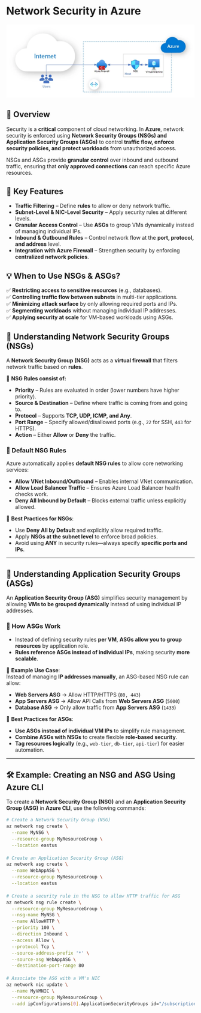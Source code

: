 # Network Security in Azure

<img src="https://raw.githubusercontent.com/hanadisa/Hanad-DevOps-Learning/refs/heads/main/My-DevOps-Journey/Azure/Notes/Images/azurenetsecurity.webp" alt="Azure Network Security Diagram" width="700"/>

## 📌 Overview  
Security is a **critical** component of cloud networking. In **Azure**, network security is enforced using **Network Security Groups (NSGs) and Application Security Groups (ASGs)** to control **traffic flow, enforce security policies, and protect workloads** from unauthorized access.  

NSGs and ASGs provide **granular control** over inbound and outbound traffic, ensuring that **only approved connections** can reach specific Azure resources.

## 🔹 Key Features  
- **Traffic Filtering** – Define **rules** to allow or deny network traffic.  
- **Subnet-Level & NIC-Level Security** – Apply security rules at different levels.  
- **Granular Access Control** – Use **ASGs** to group VMs dynamically instead of managing individual IPs.  
- **Inbound & Outbound Rules** – Control network flow at the **port, protocol, and address** level.  
- **Integration with Azure Firewall** – Strengthen security by enforcing **centralized network policies**.  

## 💡 When to Use NSGs & ASGs?  
✅ **Restricting access to sensitive resources** (e.g., databases).  
✅ **Controlling traffic flow between subnets** in multi-tier applications.  
✅ **Minimizing attack surface** by only allowing required ports and IPs.  
✅ **Segmenting workloads** without managing individual IP addresses.  
✅ **Applying security at scale** for VM-based workloads using ASGs.  

## 🔹 Understanding Network Security Groups (NSGs)  
A **Network Security Group (NSG)** acts as a **virtual firewall** that filters network traffic based on **rules**.  

📌 **NSG Rules consist of:**  
- **Priority** – Rules are evaluated in order (lower numbers have higher priority).  
- **Source & Destination** – Define where traffic is coming from and going to.  
- **Protocol** – Supports **TCP, UDP, ICMP, and Any**.  
- **Port Range** – Specify allowed/disallowed ports (e.g., `22` for SSH, `443` for HTTPS).  
- **Action** – Either **Allow** or **Deny** the traffic.  

### 🔹 Default NSG Rules  
Azure automatically applies **default NSG rules** to allow core networking services:  
- **Allow VNet Inbound/Outbound** – Enables internal VNet communication.  
- **Allow Load Balancer Traffic** – Ensures Azure Load Balancer health checks work.  
- **Deny All Inbound by Default** – Blocks external traffic unless explicitly allowed.  

🚀 **Best Practices for NSGs**:  
- Use **Deny All by Default** and explicitly allow required traffic.  
- Apply **NSGs at the subnet level** to enforce broad policies.  
- Avoid using **ANY** in security rules—always specify **specific ports and IPs**.  

---

## 🔹 Understanding Application Security Groups (ASGs)  
An **Application Security Group (ASG)** simplifies security management by allowing **VMs to be grouped dynamically** instead of using individual IP addresses.  

### 🔹 How ASGs Work  
- Instead of defining security rules **per VM**, **ASGs allow you to group resources** by application role.  
- **Rules reference ASGs instead of individual IPs**, making security **more scalable**.  

📌 **Example Use Case**:  
Instead of managing **IP addresses manually**, an ASG-based NSG rule can allow:  
- **Web Servers ASG** → Allow HTTP/HTTPS (`80, 443`)  
- **App Servers ASG** → Allow API Calls from **Web Servers ASG** (`5000`)  
- **Database ASG** → Only allow traffic from **App Servers ASG** (`1433`)  

🚀 **Best Practices for ASGs**:  
- **Use ASGs instead of individual VM IPs** to simplify rule management.  
- **Combine ASGs with NSGs** to create flexible **role-based security**.  
- **Tag resources logically** (e.g., `web-tier`, `db-tier`, `api-tier`) for easier automation.  

---

## 🛠️ Example: Creating an NSG and ASG Using Azure CLI  
To create a **Network Security Group (NSG)** and an **Application Security Group (ASG)** in **Azure CLI**, use the following commands:  

```sh
# Create a Network Security Group (NSG)
az network nsg create \
  --name MyNSG \
  --resource-group MyResourceGroup \
  --location eastus

# Create an Application Security Group (ASG)
az network asg create \
  --name WebAppASG \
  --resource-group MyResourceGroup \
  --location eastus

# Create a security rule in the NSG to allow HTTP traffic for ASG
az network nsg rule create \
  --resource-group MyResourceGroup \
  --nsg-name MyNSG \
  --name AllowHTTP \
  --priority 100 \
  --direction Inbound \
  --access Allow \
  --protocol Tcp \
  --source-address-prefix '*' \
  --source-asg WebAppASG \
  --destination-port-range 80

# Associate the ASG with a VM's NIC
az network nic update \
  --name MyVMNIC \
  --resource-group MyResourceGroup \
  --add ipConfigurations[0].ApplicationSecurityGroups id="/subscriptions/{subscription-id}/resourceGroups/MyResourceGroup/providers/Microsoft.Network/applicationSecurityGroups/WebAppASG"
```


